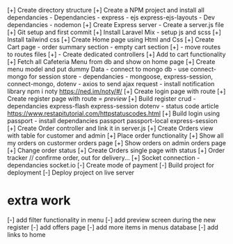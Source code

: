 [+] Create directory structure
[+] Create a NPM project and install all dependancies - Dependancies - express - ejs express-ejs-layouts - Dev dependancies - nodemon
[+] Create Express server - Create a server.js file
[+] Git setup and first commit
[+] Install Laravel Mix - setup js and scss
[+] Install tailwind css
[+] Create Home page using Html and Css
[+] Create Cart page - order summary section - empty cart section
[+] - move routes to routes files
[+] - Create dedicated controllers
[+] Add to cart functionality
[+] Fetch all Cafeteria Menu from db and show on home page
[+] Create menu model and put dummy Data - connect to mongo db - use connect-mongo for session store - dependancies - mongoose, express-session, connect-mongo, dotenv - axios to send ajax request - install notification library npm i noty https://ned.im/noty/#/
[+] Create login page with route
[+] Create register page with route = _preview_
[+] Build register crud - dependancies express-flash express-session dotenv - status code article https://www.restapitutorial.com/httpstatuscodes.html
[+] Build login using passport - install dependancies passport passport-local express-session
[+] Create Order controller and link it in server.js
[+] Create Orders view with table for customer and admin
[+] Place order functionality
[+] Show all my orders on custormer orders page
[+] Show orders on admin orders page
[+] Change order status
[+] Create Orders single page with status
[+] Order tracker // confirme order, out for delivery...
[+] Socket connection - dependancies socket.io
[-] Create mode of payment
[-] Build project for deployment
[-] Deploy project on live server

<h1>extra work </h1>

[-] add filter functionality in menu
[-] add preview screen during the new register
[-] add offers page
[-] add more items in menus database
[-] add links to home

